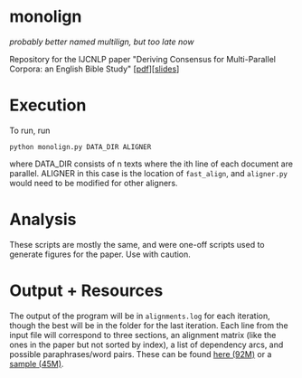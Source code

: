 # monolign
_probably better named multilign, but too late now_

Repository for the IJCNLP paper "Deriving Consensus for Multi-Parallel Corpora: an English Bible Study" [[pdf](http://cs.jhu.edu/~paxia/ijcnlp17-paper.pdf)][[slides](http://cs.jhu.edu/~paxia/ijcnlp17-slides.pdf)]

# Execution

To run, run
```
python monolign.py DATA_DIR ALIGNER
```
where DATA_DIR consists of n texts where the ith line of each document are parallel. ALIGNER in this case is the location of `fast_align`, and `aligner.py` would need to be modified for other aligners.

# Analysis

These scripts are mostly the same, and were one-off scripts used to generate figures for the paper. Use with caution.

# Output + Resources

The output of the program will be in `alignments.log` for each iteration, though the best will be in the folder for the last iteration. Each line from the input file will correspond to three sections, an alignment matrix (like the ones in the paper but not sorted by index), a list of dependency arcs, and possible paraphrases/word pairs. These can be found [here (92M)](http://cs.jhu.edu/~paxia/papers/monolign.tar.gz) or a [sample (45M)](http://cs.jhu.edu/~paxia/papers/monolign-small.tar.gz).
